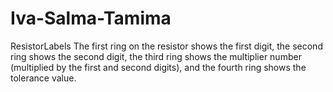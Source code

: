 # Iva-Salma-Tamima
ResistorLabels
The first ring on the resistor shows the first digit, the second ring shows the second digit, the third ring shows the multiplier number (multiplied by the first and second digits), and the fourth ring shows the tolerance value.
